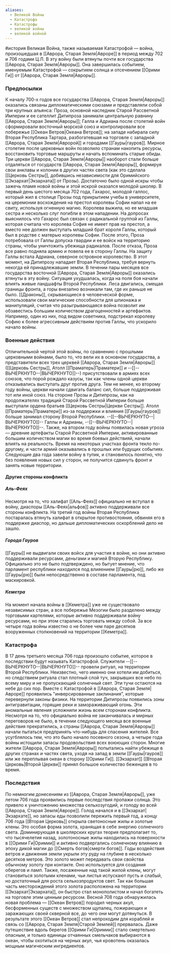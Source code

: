 ```yaml
---
aliases:
  - Великой Войны
  - Катастрофа
  - Катастрофы
  - великой войны
  - великой войной
---
```

#история
Великая Война, также называемая Катастрофой — война, произошедшая в [[Аврора, Старая Земля|Авроре]] в период между 702 и 706 годами Ц.Л. В эту войну были втянуты почти все государства [[Аврора, Старая Земля|Авроры]]. Она завершилась событием, именуемым Катастрофой — сокрытием солнца и отсечением [[Орими Ги]] от [[Аврора, Старая Земля|Авроры]].

### Предпосылки

К началу 700-х годов все государства [[Аврора, Старая Земля|Авроры]] оказались связаны дипломатическими союзами и представляли собой три крупных альянса: Проза, основной наследник Старой Рассветной Империи и ее сателлит Дитипроза занимали центральную равнину [[Аврора, Старая Земля|Авроры]]; Галла и Адриана после столетий войн сформировали восточный морской союз и контролировали все побережье [[Океан Ветров|Океана Ветров]]; на западе набирала силу Вторая Республика Тартара, разбогатевшая на торговле с западной [[Аврора, Старая Земля|Авророй]] и городами [[Гауры|гауров]].
Мирное столетие после церковных войн позволило странам накопить ресурсы, восстановить торговые маршруты и начать вспоминать старые обиды. Три церкви [[Аврора, Старая Земля|Авроры]] наоборот стали больше отдаляться от государств [[Аврора, Старая Земля|Авроры]], формируя свои анклавы и колонии в других частях света (как это сделала [[Церковь Сестры]], добившись независимости для Оримийского [[Экзархат|Экзархата]] от Прозы).
Достаточно было одной искры чтобы зажечь пламя новой войны и этой искрой оказался молодой школяр. В первый день шестого месяца 702 года, Гахарос, молодой галлос, который жил в столице Прозы под прикрытием учебы в университете, на церемонии восхождения на престол королевы Софии напал на ее свиту, используя огненную магию. Королева выжила, но ее младшая сестра и несколько слуг погибли в этом нападении. На допросах выяснилось что Гахарос был связан с радикальной группой из Галлы, которая считала что королева София не имеет прав на престол, а вместо нее должен выступать младший брат короля Галлы, который был в родстве с матерью королевы Софии.
После этого, Проза потребовала от Галлы допуска гвардии и ее войск на территорию страны, чтобы уничтожить убежища радикалов. После отказа, Проза все равно подняла армию и повела ее в сторону Галлы. На защиту Галлы встала Адриана, северное островное королевство. В этот момент, на Дитипрозу нападает Вторая Республика, требуя вернуть некогда ей принадлежавшие земли. В течении пары месяцев все государства восточной [[Аврора, Старая Земля|Авроры]] оказались втянуты в эту войну.
Ситуация ухудшалась, когда на поля боя начали влиять живые ландшафты Второй Республики. Леса двигались, смещая границы фронта, а горы внезапно возникали там, где их раньше не было.
[[Драконы]], скрывающиеся в человеческой форме, использовали свои магические способности для шпионажа и манипуляций, считая что разыгрывающаяся война позволит им обзавестись большим количеством драгоценностей и артефактов. Например, один из них, под видом советника, подстрекал королеву Софию к более агрессивным действиям против Галлы, что ускорило начало войны.
### Военные действия
Отличительной чертой этой войны, по сравнению с прошлыми церковными войнами, было то, что вели их в основном государства, а представители всех трех церквей [[Аврора, Старая Земля|Авроры]] ([[Церковь Сестры]], Атолл [[Праматерь|Праматери]] и --[[--ВЫЧЕРКНУТО--|ВЫЧЕРКНУТО]]--) присутствовали в армиях всех союзов, что порой рождало казусы, так как члены одной церкви отказывались выступать друг против друга.
Тем не менее, ко второму году войны, церкви начали сдвигать баланс сил, больше поддерживая тот или иной союз. На стороне Прозы и Дитипрозы, как на продолжателях традиций Старой Рассветной Империи больше выступали ордена братьев [[Церковь Сестры|Церкви Сестры]]. Атолл [[Праматерь|Праматери]] из-за поддержки и влияния [[Гауры|гауров]] больше занимал сторону Второй Республики. --[[--ВЫЧЕРКНУТО--|ВЫЧЕРКНУТО]]-- Галлы и Адрианы, --[[--ВЫЧЕРКНУТО--|ВЫЧЕРКНУТО]]--.
Также, на втором году войны появилась новая угроза — древние артефакты Старой Рассветной Империи, активированные большим количеством магии во время боевых действияй, начали влиять на реальность. Время на некоторых участках фронта текло по-другому, и части армий оказывались в прошлых или будущих событиях.
Следующие два года завели войну в тупик, и становилось понятно, что без появления новых сил у сторон, не получится сдвинуть фронт и занять новые территории.

#### Другие стороны конфликта

##### Аль-Феях
Несмотря на то, что халифат [[Аль-Феях]] официально не вступал в войну, диаспоры [[Аль-Феях|альфов]] активно поддерживали все стороны конфликта. На третий год войны Вторая Республика постаралась втянуть халифат в открытое противостояния, обвиняя его в поддержке диаспор, но дальше дипломатических оскорблений дело не зашло.

##### Города Гауров
[[Гауры]] не выдвигали своих войск для участия в войне, но они активно поддерживали ресурсами, деньгами и магией Вторую Республику. Официально это не было подтверждено, но бытует мнение, что парламент республики находился под влияением [[Гауры|рю]], либо же [[Гауры|рю]] были непосредственно в составе парламента, под маскировкой.

##### Кеметра
На момент начала войны в [[Кеметра]] уже не существовало независимых стран, а все побережье Мезогии было разделено между торговыми картелями, которые активно поддерживали войну ресурсами, но при этом старались торговать между собой. За все четыре года войны известно о не более чем паре десятков вооруженных столкновений на территории [[Кеметра]].

### Катастрофа
В 17 день третьего месяца 706 года произошло событие, которое в последствии будут называть Катастрофой. Служители --[[--ВЫЧЕРКНУТО--|ВЫЧЕРКНУТО]]-- провели ритуал, на территории Второй Республики. Неизвестно, чего именно они хотели им добиться, но следствием ритуала стал плотный слой туч, закрывших все небо по всему миру и не пропускающий солнечный свет. Эти тучи остаются на небе до сих пор.
Вместе с Катастрофой в [[Аврора, Старая Земля|Авроре]] проявились "инверсированные заклинания", которые перевернули законы физики. На территории Дитипрозы появились зоны антигравитации, горящие реки и замораживающий огонь. Эти аномальные явления усложнили жизнь всем сторонам конфликта.
Несмотря на то, что официально война не заканчивалась и мирных переговоров не было, в течении следующего месяца все военные действия прекратились, а страны [[Аврора, Старая Земля|Авроры]] начали пытаться предпринять что-нибудь для спасения жителей. Все усугблялось тем, что это было начало посевного сезона, а четыре года войны истощили запасы продовольствия всех воюющих сторон.
Многие жители [[Аврора, Старая Земля|Авроры]] попытались найти убежище в других странах и частях света, уходя на запад в земли [[Гауры|гауров]] или же переплывая океан в сторону [[Орими Ги]]. [[Экзархат]] [[Вторая Церковь|Второй Церкви]] принял большое количество беженцев в то время.

### Последствия
По немногим донесениям из [[Аврора, Старая Земля|Авроры]], уже летом 706 года проявились первые последствия пропажи солнца. Это привело к уничтожению множества сельхозугодий, и голоду во всей [[Аврора, Старая Земля|Авроре]]. Голод начался и в [[Экзархат|Экзархате]], но запасы еды позволили пережить первый год, а концу 706 года [[Вторая Церковь]]  открыла светоносные жилы и золотые клены. Это особая форма золота, хранящая в себе энергию солнечного света. Доминирующая в школярских кругах теория предполагает то, что тысячелетия назад, золотоносные жилы находились на поверхности в [[Орими Ги|Оримии]] и активно подвергались солнечному влиянию в эпоху дикой магии до [[Смерть богов|смерти богов]]. Годы воздействия ветров и движения земли укрыли эту руду на глубине в несколько десятков метров.
Это золото может передавать свои свойства обычному золоту при контакте. Оно используется для создания оберегов и ламп. Также, посаженные над такой жилой клены, могут становиться золотыми кленами, чьи листья испускают пусть и слабый, но достаточный для роста сельхозпродуктов свет. Так как большая часть месторождений этого золота расположена на территории [[Экзархат|Экзархата]], он быстро стал монополистом и начал богатеть на торговле этим ценным ресурсом.
Весной 708 года обнаружилась новая проблема — [[Океан Ветров]] породил черных акул, бесформенных существ с множеством щупалец, пожирающих и заражающих своей скверной все, до чего они могут дотянуться. В результате этого [[Океан Ветров]] стал непроходим для кораблей и связь со [[Аврора, Старая Земля|Старой Землей]] прервалась. Даже путешествие вдоль берегов [[Орими Ги|Оримии]] стало смертельно опасным, и только единицы отчаянных смельчаков выбираются в океан, чтобы охотиться на черных акул, чья кровотень оказалась мощным магическим ингредиентов.